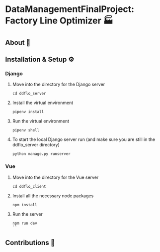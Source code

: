 # DataManagementFinalProject: Factory Line Optimizer 🏭
## About 📖
## Installation & Setup ⚙️
### Django
1. Move into the directory for the Django server 
    ``` 
    cd ddflo_server 
    ``` 
2. Install the virtual environment
    ``` 
    pipenv install
    ```
3. Run the virtual environment 
    ``` 
    pipenv shell 
    ```
4. To start the local Django server run (and make sure you are still in the ddflo_server directory)
    ``` 
    python manage.py runserver 
    ``` 
### Vue
1. Move into the directory for the Vue server
    ``` 
    cd ddflo_client
    ```
2. Install all the necessary node packages
    ```
    npm install
    ```
3. Run the server
    ```
    npm run dev
    ``
## Contributions 💪
